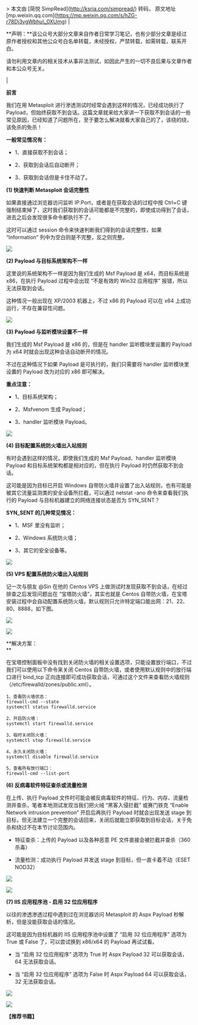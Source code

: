 \> 本文由 \[简悦 SimpRead\](http://ksria.com/simpread/) 转码， 原文地址 \[mp.weixin.qq.com\](https://mp.weixin.qq.com/s/hZG-r78Dj3vgWbhu\_0XUmg)
| 

**声明：**该公众号大部分文章来自作者日常学习笔记，也有少部分文章是经过原作者授权和其他公众号白名单转载，未经授权，严禁转载，如需转载，联系开白。  

请勿利用文章内的相关技术从事非法测试，如因此产生的一切不良后果与文章作者和本公众号无关。

 |

**前言**  

我们在用 Metasploit 进行渗透测试时经常会遇到这样的情况，已经成功执行了 Payload，但始终获取不到会话。这篇文章就来给大家讲一下获取不到会话的一些常见原因，已经知道了问题所在，至于要怎么解决就看大家自己的了，该绕的绕，该免杀的免杀！

**一般常见情况有：**

*   1、直接获取不到会话；
    
*   2、获取到会话后自动断开；
    
*   3、获取到会话但是卡住不动了。
    

  

**(1) 快速判断 Metasploit 会话完整性**

如果直接通过浏览器访问监听 IP:Port，或者是在获取会话的过程中按 Ctrl+C 键强制结束掉了，这时我们获取到的会话可能都是不完整的，即使成功得到了会话，进去之后会发现很多命令都执行不了。

这时可以通过 session 命令来快速判断我们得到的会话完整性，如果 “Information” 列中为空白则是不完整，反之则完整。

![](https://mmbiz.qpic.cn/mmbiz_png/XOPdGZ2MYOeYYdvgHjChhbzBYuibkup5s6m44gvt9aEEyQE42ZX6OmWicrDMibydh1tPUB4MyDicI4Rn34vbFT8vwQ/640?wx_fmt=png)

**(2) Payload 与目标系统架构不一样**

这里说的系统架构不一样是因为我们生成的 Msf Payload 是 x64，而目标系统是 x86，在执行 Payload 过程中会出现 “不是有效的 Win32 应用程序” 报错，所以无法获取到会话。

这种情况一般出现在 XP/2003 机器上，不过 x86 的 Payload 可以在 x64 上成功运行，不存在兼容性问题。

![](https://mmbiz.qpic.cn/mmbiz_png/XOPdGZ2MYOeYYdvgHjChhbzBYuibkup5s9ZPzJSBDaXtGlZMhyrQMpTLYJ5qPgNau9hWdjcibW4MlT2jADEYicMnA/640?wx_fmt=png)

**(3) Payload 与监听模块设置不一样**

我们生成的 Msf Payload 是 x86 的，但是在 handler 监听模块里设置的 Payload 为 x64 时就会出现这种会话自动断开的情况。

不过在这种情况下如果 Payload 是可执行的，我们只需要将 handler 监听模块里设置的 Payload 改为对应的 x86 即可解决。

**重点注意：**

*   1、目标系统架构；
    
*   2、Msfvenom 生成 Payload；
    
*   3、handler 监听模块 Payload。
    

![](https://mmbiz.qpic.cn/mmbiz_png/XOPdGZ2MYOeYYdvgHjChhbzBYuibkup5sC56U6KPzfGMPhibtMf9dmQSj6ru5n2mFMfSoGQ9bILntTynTxt6ysbQ/640?wx_fmt=png)

**(4) 目标配置系统防火墙出入站规则**

有时会遇到这样的情况，即使我们生成的 Msf Payload、handler 监听模块 Payload 和目标系统架构都是相对应的，但在执行 Payload 时仍然获取不到会话。

这可能是因为目标已开启 Windows 自带防火墙并设置了出入站规则，也有可能是被其它流量监测类的安全设备所拦截，可以通过 netstat -ano 命令来查看我们执行的 Payload 与目标机器建立的网络连接状态是否为 SYN\_SENT？  

**SYN\_SENT 的几种常见情况：**

*   1、MSF 里没有监听；
    
*   2、Windows 系统防火墙；
    
*   3、其它的安全设备等。
    

![](https://mmbiz.qpic.cn/mmbiz_png/XOPdGZ2MYOeYYdvgHjChhbzBYuibkup5sQicRh13UDXOib6HiaybnJ8JRhibkG3GGgwFsDZOuPCCiceckJukt3xgouOA/640?wx_fmt=png)

**(5) VPS 配置系统防火墙出入站规则**

记一次与朋友 @Sin 在他的 Centos VPS 上做测试时发现获取不到会话，在经过排查之后发现问题出在 “宝塔防火墙”，其实也就是 Centos 自带防火墙，在宝塔安装过程中会自动配置系统防火墙，默认规则只允许特定端口能出网：21、22、80、8888，如下图。

![](https://mmbiz.qpic.cn/mmbiz_png/XOPdGZ2MYOeYYdvgHjChhbzBYuibkup5siawibbulQ7wLHyfuo1CFh32Eoiczh77W6LPZK6OiaYxjlXoZl8eiatJuq9A/640?wx_fmt=png)

![](https://mmbiz.qpic.cn/mmbiz_png/XOPdGZ2MYOeYYdvgHjChhbzBYuibkup5sthBNsGMHnB332FPBC2tK8GPQDvLbCeZ49oAoLdIricFFxloTOul5XLw/640?wx_fmt=png)

**解决方案：  
**

在宝塔控制面板中没有找到关闭防火墙的相关设置选项，只能设置放行端口，不过我们可以使用以下命令来关闭 Centos 自带防火墙，或者使用默认规则中的放行端口进行 bind\_tcp 正向连接即可成功获取会话，可通过这个文件来查看防火墙规则（/etc/firewalld/zones/public.xml）。

```
1、查看防火墙状态：
firewall-cmd --state
systemctl status firewalld.service

2、开启防火墙：
systemctl start firewalld.service

3、临时关闭防火墙：
systemctl stop firewalld.service

4、永久关闭防火墙：
systemctl disable firewalld.service

5、查看所有放行端口：
firewall-cmd --list-port
```

**(6) 反病毒软件特征查杀或流量检测**

在上传、执行 Payload 文件时可能会被反病毒软件的特征、行为、内存、流量检测并查杀，笔者本地测试发现当我们把火绒 “黑客入侵拦截” 或赛门铁克 “Enable Network intrusion prevention” 开启后再执行 Payload 时就会出现发送 stage 到目标，但无法建立一个完整的会话回来，关闭后就能立即获取到目标会话，关于免杀和绕过不在本节讨论范围内。

*   特征查杀：上传的 Payload 以及各种恶意 PE 文件直接会被拦截并查杀（360 杀毒）
    
*   流量检测：成功执行 Payload 并发送 stage 到目标，但一直卡着不动（ESET NOD32）
    

![](https://mmbiz.qpic.cn/mmbiz_png/XOPdGZ2MYOeYYdvgHjChhbzBYuibkup5sy2qdcuIp5vZPKHppG7reToEyvsEticuwcibc2btBO8NH3kc1laJqYHdw/640?wx_fmt=png)

![](https://mmbiz.qpic.cn/mmbiz_png/XOPdGZ2MYOeYYdvgHjChhbzBYuibkup5sPSJ6thHjwEgsZpElFf1KbRm2WdVkezr1iaGMEICaxWsTnUr1ZwKF6kg/640?wx_fmt=png)

**(7) IIS 应用程序池 - 启用 32 位应用程序**

以往的渗透渗透过程中遇到过在浏览器访问 Metasploit 的 Aspx Payload 秒解析，但是没能获取会话的情况。

这可能是因为目标机器的 IIS 应用程序池中设置了 “启用 32 位应用程序” 选项为 True 或 False 了，可以尝试换到 x86/x64 的 Payload 再试试看。

*   当 “启用 32 位应用程序” 选项为 True 时 Aspx Payload 32 可以获取会话，64 无法获取会话。
    
*   当 “启用 32 位应用程序” 选项为 False 时 Aspx Payload 64 可以获取会话，32 无法获取会话。
    

![](https://mmbiz.qpic.cn/mmbiz_png/XOPdGZ2MYOeYYdvgHjChhbzBYuibkup5s2e1u0QxLUYhqFu07TCRiaIgvpXffGbnibefPfHTXFYalwxzZZZw0ukicg/640?wx_fmt=png)

![](https://mmbiz.qpic.cn/mmbiz_png/XOPdGZ2MYOeYYdvgHjChhbzBYuibkup5sXXWPxuMD2rfOaZHFa4BWMqiaicH1jgIXvOxFV9GJGA43ia4HNrvsYKXNQ/640?wx_fmt=png)

**【推荐书籍】**